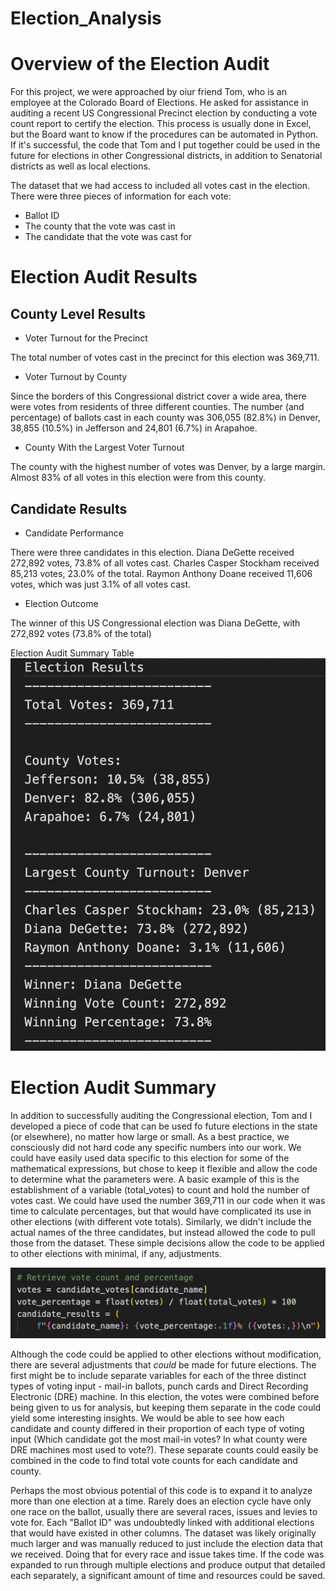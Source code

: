 # Election_Analysis

# Overview of the Election Audit

For this project, we were approached by oiur friend Tom, who is an employee at the Colorado Board of Elections. He asked for assistance in auditing a recent US Congressional Precinct election by conducting a vote count report to certify the election. This process is usually done in Excel, but the Board want to know if the procedures can be automated in Python. If it's successful, the code that Tom and I put together could be used in the future for elections in other Congressional districts, in addition to Senatorial districts as well as local elections.

The dataset that we had access to included all votes cast in the election. There were three pieces of information for each vote:
- Ballot ID
- The county that the vote was cast in
- The candidate that the vote was cast for

# Election Audit Results

## County Level Results

- Voter Turnout for the Precinct

The total number of votes cast in the precinct for this election was 369,711.

- Voter Turnout by County

Since the borders of this Congressional district cover a wide area, there were votes from residents of three different counties. The number (and percentage) of ballots cast in each county was 306,055 (82.8%) in Denver, 38,855 (10.5%) in Jefferson and 24,801 (6.7%) in Arapahoe. 

- County With the Largest Voter Turnout

The county with the highest number of votes was Denver, by a large margin. Almost 83% of all votes in this election were from this county.

## Candidate Results

- Candidate Performance

There were three candidates in this election. Diana DeGette received 272,892 votes, 73.8% of all votes cast. Charles Casper Stockham received 85,213 votes, 23.0% of the total. Raymon Anthony Doane received 11,606 votes, which was just 3.1% of all votes cast.

- Election Outcome

The winner of this US Congressional election was Diana DeGette, with 272,892 votes (73.8% of the total)

Election Audit Summary Table
![summary table](https://github.com/brianbutler08/Election_Analysis/blob/main/Election_Analysis/VS%20Code%20election%20output.png)

# Election Audit Summary

In addition to successfully auditing the Congressional election, Tom and I developed a piece of code that can be used fo future elections in the state (or elsewhere), no matter how large or small. As a best practice, we consciously did not hard code any specific numbers into our work. We could have easily used data specific to this election for some of the mathematical expressions, but chose to keep it flexible and allow the code to determine what the parameters were. A basic example of this is the establishment of a variable (total_votes) to count and hold the number of votes cast. We could have used the number 369,711 in our code when it was time to calculate percentages, but that would have complicated its use in other elections (with different vote totals). Similarly, we didn't include the actual names of the three candidates, but instead allowed the code to pull those from the dataset. These simple decisions allow the code to be applied to other elections with minimal, if any, adjustments.

![code example](https://github.com/brianbutler08/Election_Analysis/blob/main/election%20analysis%20code%20example.png)

Although the code could be applied to other elections without modification, there are several adjustments that *could* be made for future elections. The first might be to include separate variables for each of the three distinct types of voting input - mail-in ballots, punch cards and Direct Recording Electronic (DRE) machine. In this election, the votes were combined before being given to us for analysis, but keeping them separate in the code could yield some interesting insights. We would be able to see how each candidate and county differed in their proportion of each type of voting input (Which candidate got the most mail-in votes? In what county were DRE machines most used to vote?). These separate counts could easily be combined in the code to find total vote counts for each candidate and county.

Perhaps the most obvious potential of this code is to expand it to analyze more than one election at a time. Rarely does an election cycle have only one race on the ballot, usually there are several races, issues and levies to vote for. Each "Ballot ID" was undoubtedly linked with additional elections that would have existed in other columns. The dataset was likely originally much larger and was manually reduced to just include the election data that we received. Doing that for every race and issue takes time. If the code was expanded to run through multiple elections and produce output that detailed each separately, a significant amount of time and resources could be saved.
